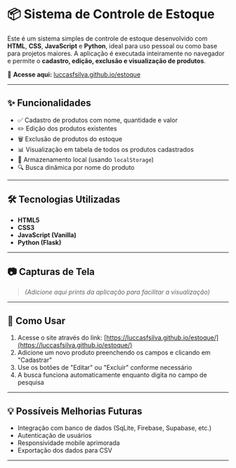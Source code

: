 # 📦 Sistema de Controle de Estoque

Este é um sistema simples de controle de estoque desenvolvido com **HTML**, **CSS**, **JavaScript** e **Python**, ideal para uso pessoal ou como base para projetos maiores. A aplicação é executada inteiramente no navegador e permite o **cadastro, edição, exclusão e visualização de produtos**.

🔗 **Acesse aqui:** [luccasfsilva.github.io/estoque](https://luccasfsilva.github.io/estoque)

---

## ✨ Funcionalidades

- ✅ Cadastro de produtos com nome, quantidade e valor
- ✏️ Edição dos produtos existentes
- 🗑️ Exclusão de produtos do estoque
- 📊 Visualização em tabela de todos os produtos cadastrados
- 💾 Armazenamento local (usando `localStorage`)
- 🔍 Busca dinâmica por nome do produto

---

## 🛠️ Tecnologias Utilizadas

- **HTML5**
- **CSS3**
- **JavaScript (Vanilla)**
- **Python (Flask)**

---

## 📷 Capturas de Tela

> *(Adicione aqui prints da aplicação para facilitar a visualização)*

---

## 🚀 Como Usar

1. Acesse o site através do link: [https://luccasfsilva.github.io/estoque/](https://luccasfsilva.github.io/estoque/)
2. Adicione um novo produto preenchendo os campos e clicando em "Cadastrar"
3. Use os botões de "Editar" ou "Excluir" conforme necessário
4. A busca funciona automaticamente enquanto digita no campo de pesquisa

---

## 💡 Possíveis Melhorias Futuras

- Integração com banco de dados (SqLite, Firebase, Supabase, etc.)
- Autenticação de usuários
- Responsividade mobile aprimorada
- Exportação dos dados para CSV

---

